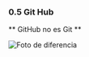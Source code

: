 ### 0.5 Git Hub

** GitHub no es Git **

![Foto de diferencia](https://www.jsys.co/wp-content/uploads/2017/03/git-github.jpg)
